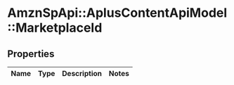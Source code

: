# AmznSpApi::AplusContentApiModel::MarketplaceId

## Properties
Name | Type | Description | Notes
------------ | ------------- | ------------- | -------------

